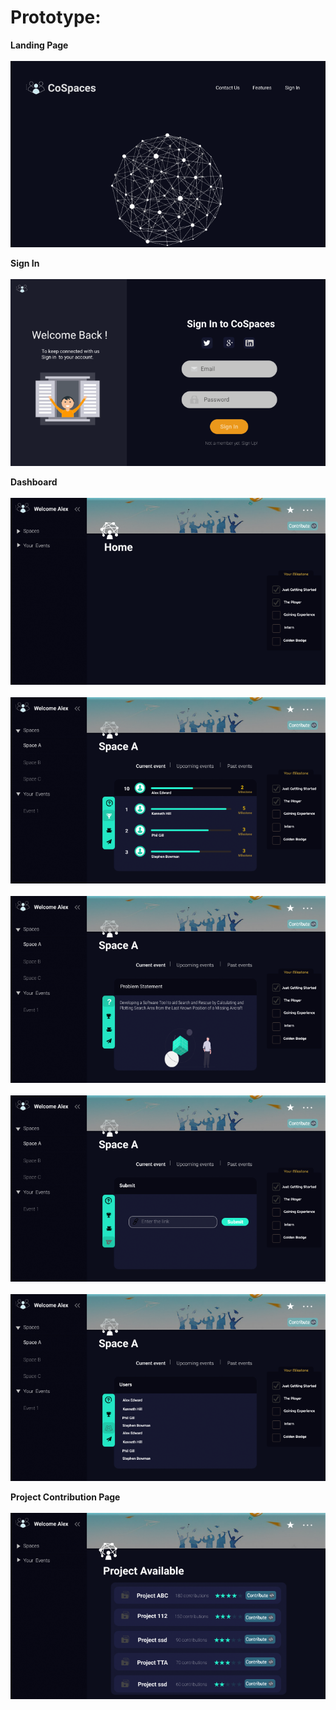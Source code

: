 <h1>Prototype:</h1>


<b>Landing Page</b> 
<br><br>
<img src="https://github.com/cospacesco/cospace-frontend/blob/main/Prototype/landing_page.png">


<b>Sign In</b> 
<br><br>
<img src="https://github.com/cospacesco/cospace-frontend/blob/main/Prototype/Login.png">


<b>Dashboard</b> 
<br><br>
<img src="https://github.com/cospacesco/cospace-frontend/blob/main/Prototype/Dashboard_home.png">
<br><br>
<img src="https://github.com/cospacesco/cospace-frontend/blob/main/Prototype/Dashboard_leaderboard.png">
<br><br>
<img src="https://github.com/cospacesco/cospace-frontend/blob/main/Prototype/Dashboard_problemstatement.png">
<br><br>
<img src="https://github.com/cospacesco/cospace-frontend/blob/main/Prototype/Dashboardsubmit.png">
<br><br>
<img src="https://github.com/cospacesco/cospace-frontend/blob/main/Prototype/Dashboardusers.png">


<b>Project Contribution Page</b> 
<br><br>
<img src="https://github.com/cospacesco/cospace-frontend/blob/main/Prototype/contributions.png">


